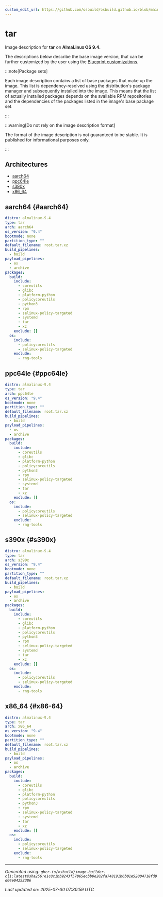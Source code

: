 ```yaml
---
custom_edit_url: https://github.com/osbuild/osbuild.github.io/blob/main/scripts/pull_image_descriptions.py
---
```


# tar

<!--
[//]: # ( DO NOT MODIFY THIS FILE! )
[//]: # ( This content is generated by `scripts/pull_image_descriptions.py` )
[//]: # ( Generated on: 2025-07-30 07:30:59 UTC )
-->

Image description for **tar** on **AlmaLinux OS 9.4**.

The descriptions below describe the base image version, that can be further customized by the user using the [Blueprint customizations](../../01-blueprint-reference.md).

:::note[Package sets]

Each image description contains a list of base packages that make up the image. This list is dependency-resolved using the distribution's package manager and subsequently installed into the image. This means that the list of actually installed packages depends on the available RPM repositories and the dependencies of the packages listed in the image's base package set.

:::

:::warning[Do not rely on the image description format]

The format of the image description is not guaranteed to be stable. It is published for informational purposes only.

:::

## Architectures

- [aarch64](#aarch64)
- [ppc64le](#ppc64le)
- [s390x](#s390x)
- [x86_64](#x86-64)

## aarch64 {#aarch64}

```yaml
distro: almalinux-9.4
type: tar
arch: aarch64
os_version: "9.4"
bootmode: none
partition_type: ""
default_filename: root.tar.xz
build_pipelines:
  - build
payload_pipelines:
  - os
  - archive
packages:
  build:
    include:
      - coreutils
      - glibc
      - platform-python
      - policycoreutils
      - python3
      - rpm
      - selinux-policy-targeted
      - systemd
      - tar
      - xz
    exclude: []
  os:
    include:
      - policycoreutils
      - selinux-policy-targeted
    exclude:
      - rng-tools
```

## ppc64le {#ppc64le}

```yaml
distro: almalinux-9.4
type: tar
arch: ppc64le
os_version: "9.4"
bootmode: none
partition_type: ""
default_filename: root.tar.xz
build_pipelines:
  - build
payload_pipelines:
  - os
  - archive
packages:
  build:
    include:
      - coreutils
      - glibc
      - platform-python
      - policycoreutils
      - python3
      - rpm
      - selinux-policy-targeted
      - systemd
      - tar
      - xz
    exclude: []
  os:
    include:
      - policycoreutils
      - selinux-policy-targeted
    exclude:
      - rng-tools
```

## s390x {#s390x}

```yaml
distro: almalinux-9.4
type: tar
arch: s390x
os_version: "9.4"
bootmode: none
partition_type: ""
default_filename: root.tar.xz
build_pipelines:
  - build
payload_pipelines:
  - os
  - archive
packages:
  build:
    include:
      - coreutils
      - glibc
      - platform-python
      - policycoreutils
      - python3
      - rpm
      - selinux-policy-targeted
      - systemd
      - tar
      - xz
    exclude: []
  os:
    include:
      - policycoreutils
      - selinux-policy-targeted
    exclude:
      - rng-tools
```

## x86_64 {#x86-64}

```yaml
distro: almalinux-9.4
type: tar
arch: x86_64
os_version: "9.4"
bootmode: none
partition_type: ""
default_filename: root.tar.xz
build_pipelines:
  - build
payload_pipelines:
  - os
  - archive
packages:
  build:
    include:
      - coreutils
      - glibc
      - platform-python
      - policycoreutils
      - python3
      - rpm
      - selinux-policy-targeted
      - systemd
      - tar
      - xz
    exclude: []
  os:
    include:
      - policycoreutils
      - selinux-policy-targeted
    exclude:
      - rng-tools
```


---
*Generated using: `ghcr.io/osbuild/image-builder-cli:latest@sha256:e1c0c1bb9243f57865ecbb0e202fa748191b6b01e52004718fd9d04e04252386`*

*Last updated on: 2025-07-30 07:30:59 UTC*
